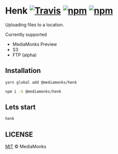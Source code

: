 # Henk [![Travis](https://img.shields.io/travis/mediamonks/henk.svg)](https://travis-ci.org/mediamonks/richmedia-temple-server) [![npm](https://img.shields.io/npm/v/@mediamonks/henk.svg)](https://www.npmjs.com/package/@mediamonks/henk) [![npm](https://img.shields.io/npm/dm/@mediamonks/henk.svg)](https://www.npmjs.com/package/@mediamonks/richmedia-temple-server)

Uploading files to a location.

Currently supported

* MediaMonks Preview
* S3
* FTP (alpha)

## Installation
```sh
yarn global add @mediamonks/henk
```

```sh
npm i -G @mediamonks/henk
```

## Lets start
```sh
henk
```



## LICENSE

[MIT](./LICENSE) © MediaMonks